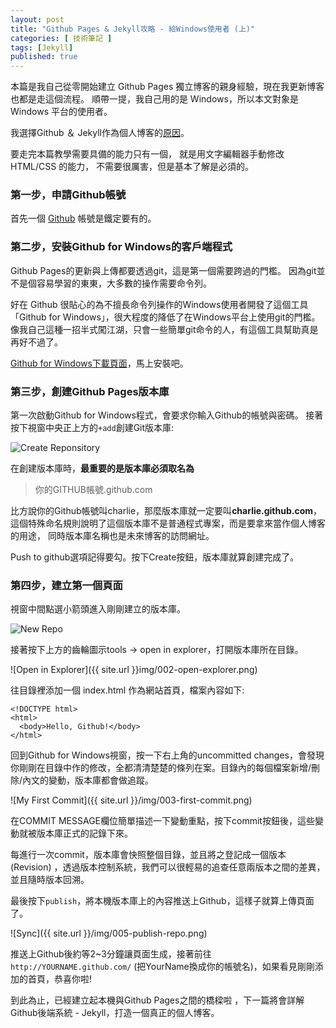 ```yaml
---
layout: post
title: "Github Pages & Jekyll攻略 - 給Windows使用者 (上)"
categories: [ 技術筆記 ]
tags: [Jekyll]
published: true
---
```


本篇是我自己從零開始建立 Github Pages 獨立博客的親身經驗，現在我更新博客也都是走這個流程。
順帶一提，我自己用的是 Windows，所以本文對象是 Windows 平台的使用者。

我選擇Github ＆ Jekyll作為個人博客的[原因](http://chchwy.github.com/2012/12/Blogging-Like-a-Hacker-Github-Pages.html)。

要走完本篇教學需要具備的能力只有一個，
就是用文字編輯器手動修改 HTML/CSS 的能力，
不需要很厲害，但是基本了解是必須的。

### 第一步，申請Github帳號 ###

首先一個 [Github](http://github.com/) 帳號是鐵定要有的。

### 第二步，安裝Github for Windows的客戶端程式 ###

Github Pages的更新與上傳都要透過git，這是第一個需要跨過的門檻。
因為git並不是個容易學習的東東，大多數的操作需要命令列。

好在 Github 很貼心的為不擅長命令列操作的Windows使用者開發了這個工具「Github for Windows」，很大程度的降低了在Windows平台上使用git的門檻。
像我自己這種一招半式闖江湖，只會一些簡單git命令的人，有這個工具幫助真是再好不過了。

[Github for Windows下載頁面](http://windows.github.com/)，馬上安裝吧。

### 第三步，創建Github Pages版本庫 ####

第一次啟動Github for Windows程式，會要求你輸入Github的帳號與密碼。
接著按下視窗中央正上方的`+add`創建Git版本庫:

![Create Reponsitory]({{site.url}}img/001-create-repo.png)

在創建版本庫時，**最重要的是版本庫必須取名為**

> 你的GITHUB帳號.github.com

比方說你的Github帳號叫charlie，那麼版本庫就一定要叫**charlie.github.com**，
這個特殊命名規則說明了這個版本庫不是普通程式專案，而是要拿來當作個人博客的用途，
同時版本庫名稱也是未來博客的訪問網址。

Push to github選項記得要勾。按下Create按鈕，版本庫就算創建完成了。


### 第四步，建立第一個頁面 ####

視窗中間點選小箭頭進入剛剛建立的版本庫。

![New Repo]({{site.url}}/img/004-new-repo.png)

接著按下上方的齒輪圖示tools -> open in explorer，打開版本庫所在目錄。

![Open in Explorer]({{ site.url }}img/002-open-explorer.png)

往目錄裡添加一個 index.html 作為網站首頁，檔案內容如下:

~~~
<!DOCTYPE html>
<html>
  <body>Hello, Github!</body>
</html>
~~~

回到Github for Windows視窗，按一下右上角的uncommitted changes，會發現你剛剛在目錄中作的修改，全都清清楚楚的條列在案。目錄內的每個檔案新增/刪除/內文的變動，版本庫都會做追蹤。

![My First Commit]({{ site.url }}/img/003-first-commit.png)

在COMMIT MESSAGE欄位簡單描述一下變動重點，按下commit按鈕後，這些變動就被版本庫正式的記錄下來。

每進行一次commit，版本庫會快照整個目錄，並且將之登記成一個版本(Revision)
，透過版本控制系統，我們可以很輕易的追查任意兩版本之間的差異，並且隨時版本回溯。

最後按下`publish`，將本機版本庫上的內容推送上Github，這樣子就算上傳頁面了。

![Sync]({{ site.url }}/img/005-publish-repo.png)

推送上Github後約等2~3分鐘讓頁面生成，接著前往 `http://YOURNAME.github.com/` (把YourName換成你的帳號名)，如果看見剛剛添加的首頁，恭喜你啦!

到此為止，已經建立起本機與Github Pages之間的橋樑啦
，下一篇將會詳解Github後端系統 - Jekyll，打造一個真正的個人博客。

